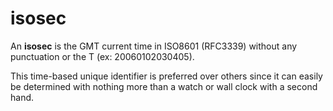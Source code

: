 # isosec

An **isosec** is the GMT current time in ISO8601 (RFC3339) without any punctuation or the T (ex: 20060102030405).

This time-based unique identifier is preferred over others since it can easily be determined with nothing more than a watch or wall clock with a second hand.

